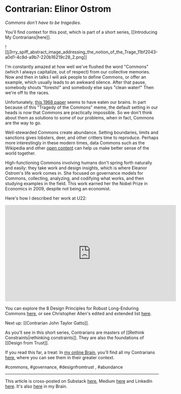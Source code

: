 # Contrarian: Elinor Ostrom 
 
*Commons don't have to be tragedies.* 

You'll find context for this post, which is part of a short series, [[Introducing My Contrarians|here]]. 

![[j3rry_spiff_abstract_image_addressing_the_notion_of_the_Trage_11bf2043-a0d1-4c8d-a9b7-220b16219c28_2.png]]

I'm constantly amazed at how well we've flushed the word "Commons" (which I always capitalize, out of respect) from our collective memories. Now and then in talks I will ask people to define Commons, or offer an example, which usually leads to an awkward silence. After that pause, somebody shouts "forests!" and somebody else says "clean water!" Then we're off to the races.

Unfortunately, [this 1968 paper](https://math.uchicago.edu/~shmuel/Modeling/Hardin,%20Tragedy%20of%20the%20Commons.pdf) seems to have eaten our brains. In part because of this "Tragedy of the Commons" meme, the default setting in our heads is now that Commons are practically impossible. So we don't think about them as solutions to some of our problems, when in fact, Commons are the way to go.

Well-stewarded Commons create abundance. Setting boundaries, limits and sanctions gives lobsters, deer, and other critters time to reproduce. Perhaps more interestingly in these modern times, data Commons such as the Wikipedia and other [open content](https://bra.in/3vA5da) can help us make better sense of the world together. 

High-functioning Commons involving humans don't spring forth naturally and easily: they take work and design insights, which is where Eleanor Ostrom's life work comes in. She focused on governance models for Commons, collecting, analyzing, and codifying what works, and then studying examples in the field. This work earned her the Nobel Prize in Economics in 2009, despite not being an economist. 

Here's how I described her work at U22:

<iframe width="560" height="315" src="https://www.youtube.com/embed/PpBBd7IU-PA?si=p0TuAH1VzuzmVQWO" title="YouTube video player" frameborder="0" allow="accelerometer; autoplay; clipboard-write; encrypted-media; gyroscope; picture-in-picture; web-share" referrerpolicy="strict-origin-when-cross-origin" allowfullscreen></iframe>

You can explore the 8 Design Principles for Robust Long-Enduring Commons [here](https://bra.in/2vBzKW), or see Christopher Allen's edited and extended list [here](https://bra.in/3py7Qj). 

Next up: [[Contrarian John Taylor Gatto]]. 

As you'll see in this short series, Contrarians are masters of [[Rethink Constraints|rethinking constraints]]. They are also the foundations of [[Design from Trust]]. 

If you read this far, a treat: In [my online Brain](https://www.jerrysbrain.com/), you'll find all my Contrarians [here](https://bra.in/4jrdQp), where you can see them in their greater context. 

#commons, #governance, #designfromtrust , #abundance 

--- 
This article is cross-posted on Substack [here](https://rethinkconstraints.substack.com/p/contrarian-elinor-ostrom), Medium [here](https://jerrymichalski.medium.com/contrarian-elinor-ostrom-f1c7b8c81eb5) and LinkedIn [here](https://www.linkedin.com/pulse/contrarian-elinor-ostrom-jerry-michalski-v65uc/). It's also [here](https://bra.in/9pDznn) in my Brain. 